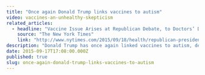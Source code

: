 ```yaml
---
title: "Once again Donald Trump links vaccines to autism"
video: vaccines-an-unhealthy-skepticism
related_articles:
  - headline: "Vaccine Issue Arises at Republican Debate, to Doctors’ Dismay"
    source: "The New York Times"
    link: "http://www.nytimes.com/2015/09/18/health/republican-presidential-debate-vaccines.html"
description: "Donald Trump has once again linked vaccines to autism, despite hundreds of studies that show otherwise. Here's the backstory on how this issue came to be."
date: 2015-09-17T17:08:00.000Z
published: true
slug: once-again-donald-trump-links-vaccines-to-autism
---
```


